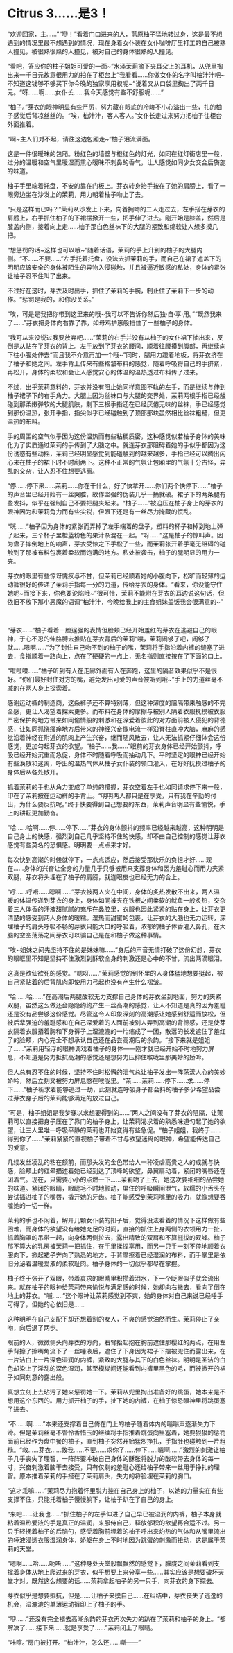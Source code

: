 # Citrus 3……是3！

“欢迎回家，主……”“咿！”看着门口进来的人，蓝原柚子猛地转过身，这是最不想遇到的情况里最不想遇到的情况，现在身着女仆装在女仆咖啡厅里打工的自己被熟人撞见，被很熟很熟的人撞见，被对自己的身体很熟的人撞见。

“看吧，答应你的柚子姐姐可爱的一面~”水泽茉莉摘下夹耳朵上的耳机，从兜里掏出来一千日元故意很用力的拍在了柜台上“我看看……你做女仆的名字叫柚汁汁吧~不知道这钱够不够买下你今晚的独家享用权呢~”说着又从口袋里掏出了两千日元。“呀……啊……女仆长……我今天感觉有些不舒服呢……”

“柚子。”芽衣的眼神明显有些严厉，努力藏在眼底的冷峻不小心溢出一些，扎的柚子感觉后背凉丝丝的。“唉，柚汁汁，客人客人。”女仆长走过来努力把柚子往柜台外面推着。

“啊~主人们对不起，请往这边包厢走~”柚子泪流满面。

这是一件很暧昧的包厢。粉红色的墙壁与橙红色的灯光，如同在红灯街店里一般，过分的温暖和空气里暖湿而熏心暧昧不刺鼻的香气，让人感觉如同少女交合后旖旎的味道。

柚子手里端着托盘，不安的靠在门板上。芽衣转身抬手按在了她的肩膀上，看了一眼旁边坐在沙发上的茉莉，用力朝着柚子吻上了去。

“只是这样而已吗？”茉莉从沙发上下来，向着拥吻的二人走过去，左手搭在芽衣的肩膀上，右手抓住柚子的下裙摆掀开一些，把手伸了进去。刚开始是膝盖，然后是膝盖内侧，接着向上走……柚子那白色丝袜下的大腿的紧致和绵软让人想多摸几把。

“想惩罚的话~这样也可以哦~”随着话语，茉莉的手上升到的柚子的大腿内侧。“不……不要……”左手托着托盘，没法去抓茉莉的手，而自己在裙子遮盖下的明明应该安全的身体被陌生的异物入侵碰触，并且被逼近敏感的私处，身体的紧张让柚子忍不住叫了出来。

不过好在这时，芽衣及时出手，抓住了茉莉的手腕，制止住了茉莉下一步的动作。“惩罚是我的，和你没关系。”

“唉，可是是我把你带到这里来的哦~我可以不告诉你然后独·自·享·用。”“既然我来了……”芽衣把身体向右靠了靠，如母鸡护崽般挡住了一些柚子的身体。

“我可从来没说过我要放弃吧……”茉莉的右手并没有从柚子的女仆裙下抽出来，反倒是从贴在了芽衣的背上。左手放到了芽衣的腰间，顺着往腰摸到腹部，再继续向下往小腹处伸去“而且我不介意再加一个哦~”同时，腿用力蹬着地板，将芽衣挤在了柚子和她之间。左手背上传来有些褶皱布料的感觉，随着呼吸将自己的手挤紧，再松开，身体的柔软和会让人感觉安心的体温的温热透过布料传了过来。

不过，出乎茉莉意料的，芽衣并没有阻止她同样意图不轨的左手，而是继续与伸到柚子裙子下的右手角力。大腿上因为丝袜口与大腿的交界处，茉莉两根手指已经触碰到那柔嫩弹软的大腿肌肤，剩下三根手指还在已经厌倦无味的丝袜，手已经感觉到那份温热，张开手指，指尖似乎已经碰触到了顶部那块虽然相比丝袜粗糙，但更温热的布料。

手的周围的空气似乎因为这份温热而有些粘稠质密，这种感觉似若柚子身体的美味化为了实质通过茉莉的手传到了大脑之中。就连芽衣那阻碍着她的手似乎都因为这份诱惑有些动摇，茉莉已经明显感觉到能碰触到的越来越多，手指已经可以腾出闲心来在柚子的裙下时不时刮两下。这种不正常的气氛让包厢里的气氛十分古怪，异乱的交杂，让人忍不住想要逃离。

“停……停下来……茉莉……你在干什么，好了快拿开……你们两个快停下……”柚子的声音里已经开始有一丝哭腔，故作坚强的伪装几乎一捅就破。裙子下的两条腿有些发抖，似乎在强制自己不要把腿夹起来。“柚子……”被迫压在柚子身上的芽衣的眼神因为和茉莉角力而有些尖锐，但眼下还是有一丝尽力掩藏的慌乱。

“咣……”柚子因为身体的紧张而弄掉了左手端着的盘子，塑料的杯子和掉到地上弹了起来，三个杯子里橙蓝粉色的果汁杂混在一起。“呀……”这是柚子的惊叫声。因为盘子摔倒地上的响声，芽衣受惊之下手松了一些，而茉莉张开着手毫无阻碍的碰触到了那被布料包裹着柔软而饱满的地方。私处被袭击，柚子的腿明显的用力一夹。

芽衣的眼里有些惊讶愧疚与不甘，但茉莉已经顺着她的小腹向下，松旷而轻薄的运动裤很好的传递了茉莉手指每一分的力道，传给芽衣的身体。“看来，你没能守住她呢~而接下来，你也要沦陷哦~”很可惜，茉莉不能附在芽衣的耳边说这句话，但依旧不放下那小恶魔的语调“柚汁汁，今晚给我上的主食姐妹盖饭我会很满意的~”

  

“芽衣……”柚子看着一脸逞强的表情但脸颊已经开始羞红的芽衣在逃避自己的眼神，于心不忍的伸胳膊去推贴在芽衣背后的茉莉“喂，茉莉闹够了吧，闹够了就……嗯啊……”为了封住自己吻不到的柚子的嘴，茉莉将手指沿着内裤的缝塞了进去，食指顺着一路向上，点在了硬硬的一点上，无名指则直接按在了下面的口上。

“噔噔噔……”柚子听到有人在走廊外面有人在奔跑，这里的隔音效果似乎不是很好。“你们最好封住对方的嘴，避免发出可爱的声音被听到哦~”手上的力道丝毫不减的在两人身上探索着。

感谢运动裤的制造商，这条裤子还不算特别薄，但这种薄度的阻隔带来触感的不完全感，更让人渴望着探索更多。而布料在身体的摩擦与被别人隔着衣服抚摸被衣服严密保护的地方带来如同偷情般的刺激和在深爱着彼此的对方面前被人侵犯的背德感，让如同抓挠瘙痒地方后带来的神经兴奋像电流一样沿脊柱直冲大脑，麻麻的感觉沿着神经在附近的肌肉上产生兴奋，继而随风散去，让人无法抓紧仔细体会这份感觉，更加勾起芽衣的欲望。“柚子……我……”眼前的芽衣身体已经开始颤抖，呼吸已经开始沉重而急促，身体不时随着呼吸而抽动几下。平时坚定的眼神已经开始有些涣散和迷离，呼出的温热气体从柚子女仆装的领口灌入，在好好抚摸过柚子的身体后从各处散开。

抓着茉莉的手也从角力变成了单纯的攥握，芽衣空着左手也如同请求停下来一般，印在了茉莉按在运动裤的手背上。“明明两人都只是在享受，只有我在辛勤的付出，为什么要反抗呢。”终于快要得到自己想要的东西，茉莉声音明显有些愉悦，手上的耕耘更加勤奋。

“哈……哈啊……停……停下……”芽衣的身体颤抖的频率已经越来越高，这种明明是自己身上的快感，强烈到自己几乎坚持不住的快感，却不由自己控制的感觉让芽衣感觉有些莫名的恐惧感。明明要一点点来才好。

每次快到高潮的时候就停下，一点点适应，然后接受那快乐的负担才好……现在……身体的兴奋让全身的力量几乎只够被用来支撑身体和因为羞耻心而用力夹紧双腿，芽衣将头埋在了柚子的肩膀，就连眼皮也已经无力的合上。

“呼……呼唔……嗯啊……”芽衣被两人夹在中间，身体的炙热发散不出来，两人温暖的体温传递到芽衣的身上，身体如同被夹在铁板之间柔软的鱿鱼一般炙热，交杂着三人体香的汗液甜腻腻的充斥在鼻腔里，衣服也因此紧紧的贴在身上，让芽衣更清楚的感受到两人身体的暖糯。湿热而甜蜜的包裹，让芽衣的大脑也无力运转，深埋柚子的肩头呼吸不畅的芽衣只能大口的呼吸着，浓郁的柚子体香灌入鼻孔，在大脑的空空荡荡之间芽衣可以骗自己是在和柚子做这种事情。

“唉~姐妹之间先坚持不住的是妹妹嘛……”身后的声音无情打破了这份幻想，芽衣的眼眶里不知是坚持不住激烈到酥软全身的刺激还是心中的不甘，流出两滴眼泪。

这真是欲仙欲死的感觉。“嗯呀……”茉莉感觉的到怀里的人身体猛地想要挺起，被自己紧贴着的后背肌肉即使用力弓起也没有产生什么褶皱。

“哈……哈……”在高潮后两腿酸软无力支撑自己身体的芽衣坐到地面，努力的夹紧双腿，虽然这么做还会隐隐约约产生一丝高潮的感觉，让人不知道是真的因为羞耻还是没有品尝够这份感觉。尽管这令人印象深刻的高潮感让她感到舒适而放松，但被后辈强迫的羞耻感和在自己深爱着的人面前被别人弄到高潮的背德感，还是使芽衣隔着衣服捂着胸和下身裤子上湿漉漉的一片缩成了一团，散落的长发遮住了羞红了的脸颊，内心完全不想承认自己还在品尝高潮后的余韵。“接下来就是姐姐了……”茉莉用轻浮的眼神调戏着柚子的身体——刚才就已经开始不时地努力屏息，不知道是努力抵抗高潮的感觉还是想努力压抑住喉咙里那美妙的娇吟。

但人总有忍不住的时候，坚持不住时松懈的泄气总让柚子发出一阵荡漾人心的美妙娇吟，然后立刻又被努力屏息憋在喉咙里。“茉……茉莉……停下……求……停下……”柚子祈求着能够逃过一劫，此刻就连呼吸身子都会抖的柚子多少希望品尝过芽衣身子后的茉莉能够满足的放过自己。

“可是，柚子姐姐是我梦寐以求想要得到的……”两人之间没有了芽衣的阻隔，让茉莉可以直接把身子压在了靠门的柚子身上，让茉莉渴求着的熟悉味道勾起了她的欲望，让三人里唯一呼吸平静的茉莉也开始变得有些急促。“柚子姐姐，我终于……得到你了……”茉莉紧紧的直视柚子带着不甘与欲望迷离的眼神，希望能传达自己的爱意。

几缕发丝凌乱的粘在额前，而那头发的金色带给人一种凌虐高贵之人的成就与快感，脸颊上的红晕描述着她已经到达了顶峰的欲望，鼻翼扇动着，紧闭的嘴唇还在闭着气。现在，只需要小小的点燃一下……茉莉吻了上去，她这次要细细的品尝她的味道。紧闭的眼睛，眼睫毛不时地颤动，屏住的呼吸瞬间泄气，软糯的小舌头在尝试插进柚子的嘴唇，撬开她的牙齿。柚子能感受到茉莉嘴里的吸力，就像想要吞噬她的一切一样。

茉莉的手也不闲着，解开几颗女仆装的扣子后，觉得没法看着的情况下这样做有些困难，而身体的欲望没有给她充足的时间，直接的抓住上身两侧的衣领用力一扯，抓着胸罩的吊带一起，向身体两侧拉去，露出精致的双肩和不算挺拔的双峰。柚子那不算大的乳房被茉莉一把抓住，在手里揉捏享用，而另一只手一刻不停地顺着衣服向下，掀起裙子奔向了熟悉的地方，手背摩擦着已经湿润的布料，而手掌里是依旧分泌着温暖爱液的柔软耻肉。柚子身体的一切似乎都尽在掌握。

柚子终于张开了双眼，带着哀求的眼睛里积攒着泪水，下一个眨眼似乎就会流出来。就在柚子的眼神给茉莉带来愉悦与满足感的时候，她却向右撇去，看向了倒在地上的芽衣。“嘁……”这个眼神让茉莉感觉到不爽，她的身体对自己来说已经唾手可得了，但她的心依旧是……

这种明明在自己支配下却还想着别的女人，不爽的感觉油然而生。茉莉停止了亲吻，向后退了两步。

眼前的人，微微侧头向芽衣的方向，右臂抬起抱在胸前遮住那樱红的两点，在用左手背擦了擦嘴角流下了一丝唾液后，遮住了下身因为裙子下摆被兜住而露出来，在一片洁白上一片深色湿润的内裤，紧致的大腿与其下的白色丝袜。明明是圣洁的白色却染上了淫乱的深色湿润，甚至模糊间还能看到内裤里黑色的毛，而被掀开的裙子如同刻意的露出般。

真想立刻上去玷污了她来惩罚她一下。茉莉从兜里掏出准备好的跳蛋，她本来是不想用这个东西的。用力抓开柚子的手，扯下她的内裤，在柚子惊恐眼神里将跳蛋塞了进去。

“不……啊……”本来还支撑着自己倚在门上的柚子随着体内的嗡嗡声逐渐失力下滑。但是茉莉丝毫不管怜香惜玉的继续将手指推着跳蛋向里塞着，她要狠狠的惩罚面前已经作为盘中餐的柚子，直到柚子突然开始猛烈挣扎，手指肚也碰触到一片粗糙。“救……芽衣……救我……不要……求你了……停下……嗯啊……”激烈的刺激让柚子几乎丧失了理智，一阵阵要冲破自己身体的酥胀将脱力的酸软带去身体的每一寸，兴奋刺激着脑干去接受，只有仅剩的羞耻心还给柚子带来一丝用于挣扎的理智。原本推着茉莉的手搭在了茉莉肩头，失力的将脸埋在茉莉的胸口。

“这才乖嘛……”茉莉尽力抱着怀里脱力挂在自己身上的柚子，以她的力量实在有些支撑不住，只能托着柚子慢慢躺下，让柚子趴在了自己的身上。

“来吧……让我也……”抓住柚子的左手伸进了自己早已被湿润的内裤，柚子本身就粘着温热爱液的手是真正的温润，来服侍自己，释放郁积的欲望再合适不过。另一只手轻抚着柚子的后脑勺，感受着胸前埋着的柚子呼出来灼热的气体和从嘴里流出的唾液浸透衣服湿润身体，娇躯在身上不时地因为跳蛋的刺激而扭动，这是属于茉莉的天堂。

“嗯啊……哈……呃唔……”这种身处天堂般飘飘然的感觉下，朦胧之间茉莉看到支撑着身体从地上爬过来的芽衣，似乎想要上来分享一些……其实应该是想要破坏天堂才对。既然这么想要的话……茉莉拿起柚子的另一只手，向芽衣的身下探去。

芽衣似乎是想要抵抗，但是……让柚子来摸自己……在纠结中，芽衣丧失了逃逸的机会，湿漉漉的单薄运动裤印上了柚子的手。

“咿……”还没有完全褪去高潮余韵的芽衣再次失力的趴在了茉莉和柚子的身上。“都解决了……接下来……就是享受了……”茉莉闭上了眼睛。

“咔嚓。”房门被打开。“柚汁汁，怎么还……嘶——”

